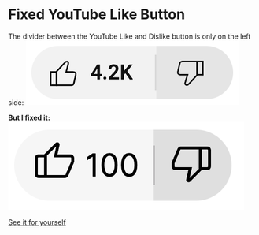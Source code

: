 # Fixed YouTube Like Button

The divider between the YouTube Like and Dislike button is only on the left side:
![Broken YouTube Like button](pictures/broken-yt.png)

**But I fixed it:**  
![Fixed YouTube Like button](pictures/fixed-mine.png)

[See it for yourself](https://theblckbird.github.io/fixed-youtube-like-button/)
